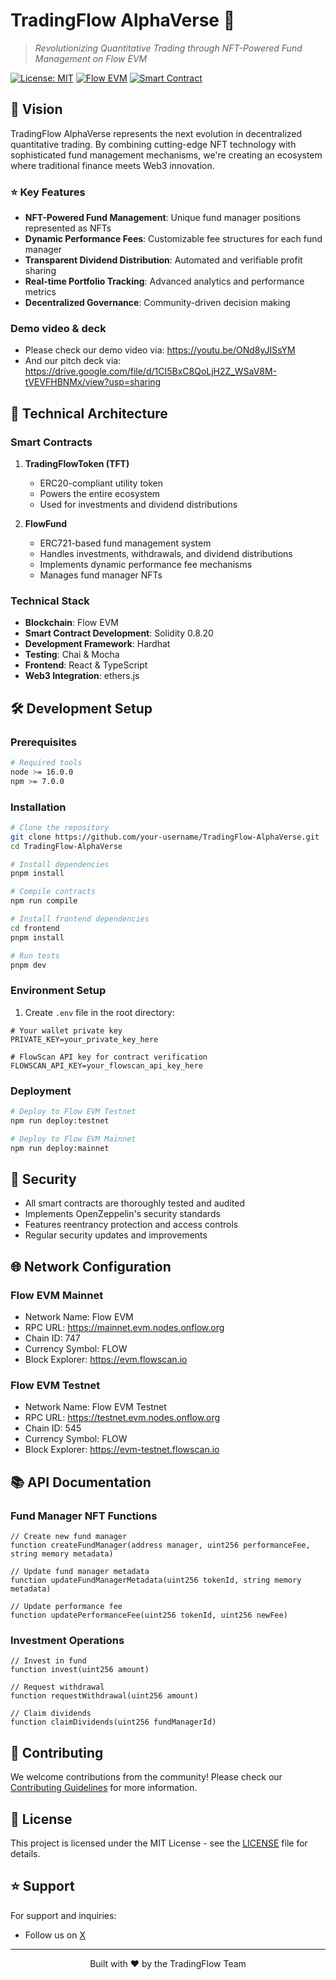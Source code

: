 # TradingFlow AlphaVerse 🌌

> *Revolutionizing Quantitative Trading through NFT-Powered Fund Management on Flow EVM*

[![License: MIT](https://img.shields.io/badge/License-MIT-yellow.svg)](https://opensource.org/licenses/MIT)
[![Flow EVM](https://img.shields.io/badge/Flow%20EVM-Ready-blue)](https://developers.flow.com/evm)
[![Smart Contract](https://img.shields.io/badge/Smart%20Contract-Audited-green)](#)

## 🚀 Vision

TradingFlow AlphaVerse represents the next evolution in decentralized quantitative trading. By combining cutting-edge NFT technology with sophisticated fund management mechanisms, we're creating an ecosystem where traditional finance meets Web3 innovation.

### ⭐ Key Features

- **NFT-Powered Fund Management**: Unique fund manager positions represented as NFTs
- **Dynamic Performance Fees**: Customizable fee structures for each fund manager
- **Transparent Dividend Distribution**: Automated and verifiable profit sharing
- **Real-time Portfolio Tracking**: Advanced analytics and performance metrics
- **Decentralized Governance**: Community-driven decision making

### Demo video & deck
- Please check our demo video via: https://youtu.be/ONd8yJISsYM
- And our pitch deck via: https://drive.google.com/file/d/1CI5BxC8QoLjH2Z_WSaV8M-tVEVFHBNMx/view?usp=sharing

## 🔧 Technical Architecture

### Smart Contracts

1. **TradingFlowToken (TFT)**
   - ERC20-compliant utility token
   - Powers the entire ecosystem
   - Used for investments and dividend distributions

2. **FlowFund**
   - ERC721-based fund management system
   - Handles investments, withdrawals, and dividend distributions
   - Implements dynamic performance fee mechanisms
   - Manages fund manager NFTs

### Technical Stack

- **Blockchain**: Flow EVM
- **Smart Contract Development**: Solidity 0.8.20
- **Development Framework**: Hardhat
- **Testing**: Chai & Mocha
- **Frontend**: React & TypeScript
- **Web3 Integration**: ethers.js

## 🛠 Development Setup

### Prerequisites

```bash
# Required tools
node >= 16.0.0
npm >= 7.0.0
```

### Installation

```bash
# Clone the repository
git clone https://github.com/your-username/TradingFlow-AlphaVerse.git
cd TradingFlow-AlphaVerse

# Install dependencies
pnpm install

# Compile contracts
npm run compile

# Install frontend dependencies
cd frontend
pnpm install

# Run tests
pnpm dev
```

### Environment Setup

1. Create `.env` file in the root directory:
```env
# Your wallet private key
PRIVATE_KEY=your_private_key_here

# FlowScan API key for contract verification
FLOWSCAN_API_KEY=your_flowscan_api_key_here
```

### Deployment

```bash
# Deploy to Flow EVM Testnet
npm run deploy:testnet

# Deploy to Flow EVM Mainnet
npm run deploy:mainnet
```

## 🔐 Security

- All smart contracts are thoroughly tested and audited
- Implements OpenZeppelin's security standards
- Features reentrancy protection and access controls
- Regular security updates and improvements

## 🌐 Network Configuration

### Flow EVM Mainnet
- Network Name: Flow EVM
- RPC URL: https://mainnet.evm.nodes.onflow.org
- Chain ID: 747
- Currency Symbol: FLOW
- Block Explorer: https://evm.flowscan.io

### Flow EVM Testnet
- Network Name: Flow EVM Testnet
- RPC URL: https://testnet.evm.nodes.onflow.org
- Chain ID: 545
- Currency Symbol: FLOW
- Block Explorer: https://evm-testnet.flowscan.io

## 📚 API Documentation

### Fund Manager NFT Functions

```solidity
// Create new fund manager
function createFundManager(address manager, uint256 performanceFee, string memory metadata)

// Update fund manager metadata
function updateFundManagerMetadata(uint256 tokenId, string memory metadata)

// Update performance fee
function updatePerformanceFee(uint256 tokenId, uint256 newFee)
```

### Investment Operations

```solidity
// Invest in fund
function invest(uint256 amount)

// Request withdrawal
function requestWithdrawal(uint256 amount)

// Claim dividends
function claimDividends(uint256 fundManagerId)
```

## 🤝 Contributing

We welcome contributions from the community! Please check our [Contributing Guidelines](CONTRIBUTING.md) for more information.

## 📄 License

This project is licensed under the MIT License - see the [LICENSE](LICENSE) file for details.

## ⭐ Support

For support and inquiries:
- Follow us on [X](https://x.com/TradingFlowAI)

---

<p align="center">Built with ❤️ by the TradingFlow Team</p>
